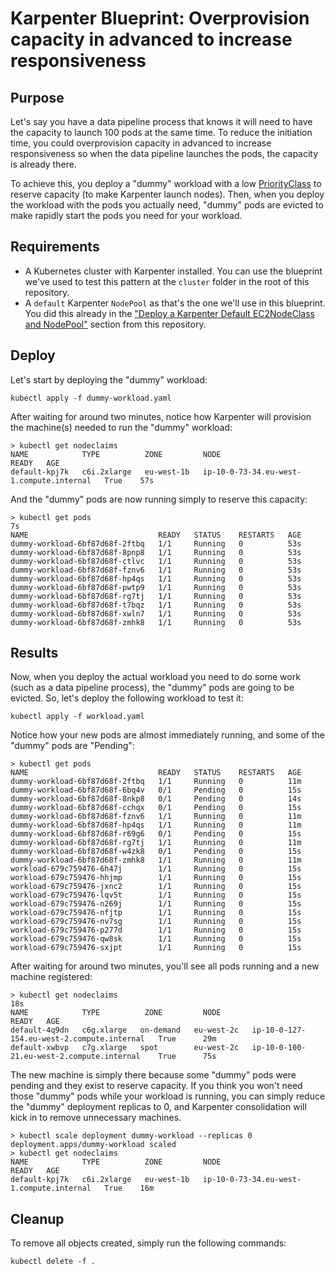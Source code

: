 # Karpenter Blueprint: Overprovision capacity in advanced to increase responsiveness

## Purpose
Let's say you have a data pipeline process that knows it will need to have the capacity to launch 100 pods at the same time. To reduce the initiation time, you could overprovision capacity in advanced to increase responsiveness so when the data pipeline launches the pods, the capacity is already there. 

To achieve this, you deploy a "dummy" workload with a low [PriorityClass](https://kubernetes.io/docs/concepts/scheduling-eviction/pod-priority-preemption/#priorityclass) to reserve capacity (to make Karpenter launch nodes). Then, when you deploy the workload with the pods you actually need, "dummy" pods are evicted to make rapidly start the pods you need for your workload.

## Requirements

* A Kubernetes cluster with Karpenter installed. You can use the blueprint we've used to test this pattern at the `cluster` folder in the root of this repository.
* A `default` Karpenter `NodePool` as that's the one we'll use in this blueprint. You did this already in the ["Deploy a Karpenter Default EC2NodeClass and NodePool"](../../README.md) section from this repository.

## Deploy
Let's start by deploying the "dummy" workload:

```
kubectl apply -f dummy-workload.yaml
```

After waiting for around two minutes, notice how Karpenter will provision the machine(s) needed to run the "dummy" workload:

```
> kubectl get nodeclaims
NAME            TYPE          ZONE         NODE                                       READY   AGE
default-kpj7k   c6i.2xlarge   eu-west-1b   ip-10-0-73-34.eu-west-1.compute.internal   True    57s
```

And the "dummy" pods are now running simply to reserve this capacity:

```
> kubectl get pods                                                                                                             7s
NAME                             READY   STATUS    RESTARTS   AGE
dummy-workload-6bf87d68f-2ftbq   1/1     Running   0          53s
dummy-workload-6bf87d68f-8pnp8   1/1     Running   0          53s
dummy-workload-6bf87d68f-ctlvc   1/1     Running   0          53s
dummy-workload-6bf87d68f-fznv6   1/1     Running   0          53s
dummy-workload-6bf87d68f-hp4qs   1/1     Running   0          53s
dummy-workload-6bf87d68f-pwtp9   1/1     Running   0          53s
dummy-workload-6bf87d68f-rg7tj   1/1     Running   0          53s
dummy-workload-6bf87d68f-t7bqz   1/1     Running   0          53s
dummy-workload-6bf87d68f-xwln7   1/1     Running   0          53s
dummy-workload-6bf87d68f-zmhk8   1/1     Running   0          53s
```

## Results
Now, when you deploy the actual workload you need  to do some work (such as a data pipeline process), the "dummy" pods are going to be evicted. So, let's deploy the following workload to test it:

```
kubectl apply -f workload.yaml
```

Notice how your new pods are almost immediately running, and some of the "dummy" pods are "Pending":

```
> kubectl get pods
NAME                             READY   STATUS    RESTARTS   AGE
dummy-workload-6bf87d68f-2ftbq   1/1     Running   0          11m
dummy-workload-6bf87d68f-6bq4v   0/1     Pending   0          15s
dummy-workload-6bf87d68f-8nkp8   0/1     Pending   0          14s
dummy-workload-6bf87d68f-cchqx   0/1     Pending   0          15s
dummy-workload-6bf87d68f-fznv6   1/1     Running   0          11m
dummy-workload-6bf87d68f-hp4qs   1/1     Running   0          11m
dummy-workload-6bf87d68f-r69g6   0/1     Pending   0          15s
dummy-workload-6bf87d68f-rg7tj   1/1     Running   0          11m
dummy-workload-6bf87d68f-w4zk8   0/1     Pending   0          15s
dummy-workload-6bf87d68f-zmhk8   1/1     Running   0          11m
workload-679c759476-6h47j        1/1     Running   0          15s
workload-679c759476-hhjmp        1/1     Running   0          15s
workload-679c759476-jxnc2        1/1     Running   0          15s
workload-679c759476-lqv5t        1/1     Running   0          15s
workload-679c759476-n269j        1/1     Running   0          15s
workload-679c759476-nfjtp        1/1     Running   0          15s
workload-679c759476-nv7sg        1/1     Running   0          15s
workload-679c759476-p277d        1/1     Running   0          15s
workload-679c759476-qw8sk        1/1     Running   0          15s
workload-679c759476-sxjpt        1/1     Running   0          15s
```

After waiting for around two minutes, you'll see all pods running and a new machine registered:

```
> kubectl get nodeclaims                                                                                                        18s
NAME            TYPE          ZONE         NODE                                        READY   AGE
default-4q9dn   c6g.xlarge   on-demand   eu-west-2c   ip-10-0-127-154.eu-west-2.compute.internal   True      29m
default-xwbvp   c7g.xlarge   spot        eu-west-2c   ip-10-0-100-21.eu-west-2.compute.internal    True      75s
```

The new machine is simply there because some "dummy" pods were pending and they exist to reserve capacity. If you think you won't need those "dummy" pods while your workload is running, you can simply reduce the "dummy" deployment replicas to 0, and Karpenter consolidation will kick in to remove unnecessary machines.

```
> kubectl scale deployment dummy-workload --replicas 0
deployment.apps/dummy-workload scaled
> kubectl get nodeclaims
NAME            TYPE          ZONE         NODE                                       READY   AGE
default-kpj7k   c6i.2xlarge   eu-west-1b   ip-10-0-73-34.eu-west-1.compute.internal   True    16m
```

## Cleanup
To remove all objects created, simply run the following commands:

```
kubectl delete -f .
```